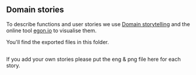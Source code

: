 ## Domain stories

To describe functions and user stories we use [Domain storytelling](https://domainstorytelling.org) and the online tool [egon.io](https://egon.io/app-v2/) to visualise them.

You'll find the exported files in this folder.

##

If you add your own stories please put the eng & png file here for each story.
